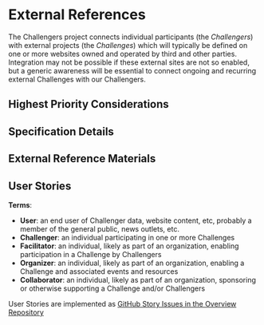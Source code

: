 <!--
 Copyright (C) 2023 Innovate for Vegas Foundation
 
 This file is part of ov-challengers.
 
 ov-challengers is free software: you can redistribute it and/or modify
 it under the terms of the GNU General Public License as published by
 the Free Software Foundation, either version 3 of the License, or
 (at your option) any later version.
 
 ov-challengers is distributed in the hope that it will be useful,
 but WITHOUT ANY WARRANTY; without even the implied warranty of
 MERCHANTABILITY or FITNESS FOR A PARTICULAR PURPOSE.  See the
 GNU General Public License for more details.
 
 You should have received a copy of the GNU General Public License
 along with ov-challengers.  If not, see <http://www.gnu.org/licenses/>.
-->

# External References

The Challengers project connects individual participants (the *Challengers*) with external projects (the *Challenges*) which will typically be defined on one or more websites owned and operated by third and other parties. Integration may not be possible if these external sites are not so enabled, but a generic awareness will be essential to connect ongoing and recurring external Challenges with our Challengers.

## Highest Priority Considerations

## Specification Details

## External Reference Materials

## User Stories

**Terms**:

- **User**: an end user of Challenger data, website content, etc, probably a member of the general public, news outlets, etc.
- **Challenger**: an individual participating in one or more Challenges
- **Facilitator**: an individual, likely as part of an organization, enabling participation in a Challenge by Challengers
- **Organizer**: an individual, likely as part of an organization, enabling a Challenge and associated events and resources
- **Collaborator**: an individual, likely as part of an organization, sponsoring or otherwise supporting a Challenge and/or Challengers

User Stories are implemented as [GitHub Story Issues in the Overview Repository](https://github.com/InnovateForVegas/ov-challengers/issues)

